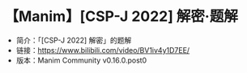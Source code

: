 # 【Manim】[CSP-J 2022] 解密·题解

- 简介：「[CSP-J 2022] 解密」的题解
- 链接：https://www.bilibili.com/video/BV1iv4y1D7EE/
- 版本：Manim Community v0.16.0.post0